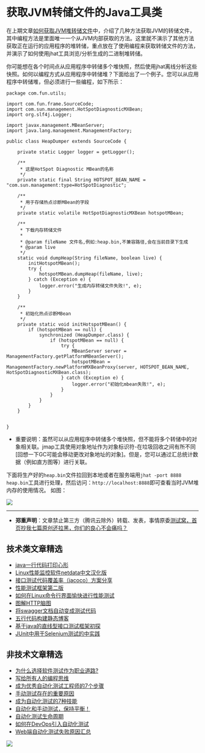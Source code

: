 # 获取JVM转储文件的Java工具类



在上期文章[如何获取JVM堆转储文件](https://mp.weixin.qq.com/s/qCg7nsXVvT1q-9yquQOfWA)中，介绍了几种方法获取JVM的转储文件，其中编程方法是里面唯一一个从JVM内部获取的方法。这里就不演示了其他方法获取正在运行的应用程序的堆转储，重点放在了使用编程来获取转储文件的方法，并演示了如何使用jhat工具浏览/分析生成的二进制堆转储。

你可能想在各个时间点从应用程序中转储多个堆快照，然后使用jhat离线分析这些快照。如何以编程方式从应用程序中转储堆？下面给出了一个例子。您可以从应用程序中转储堆，但必须进行一些编程，如下所示：

```
package com.fun.utils;

import com.fun.frame.SourceCode;
import com.sun.management.HotSpotDiagnosticMXBean;
import org.slf4j.Logger;

import javax.management.MBeanServer;
import java.lang.management.ManagementFactory;

public class HeapDumper extends SourceCode {

    private static Logger logger = getLogger();

    /**
     * 这是HotSpot Diagnostic MBean的名称
     */
    private static final String HOTSPOT_BEAN_NAME = "com.sun.management:type=HotSpotDiagnostic";

    /**
     * 用于存储热点诊断MBean的字段
     */
    private static volatile HotSpotDiagnosticMXBean hotspotMBean;

    /**
     * 下载内存转储文件
     *
     * @param fileName 文件名,例如:heap.bin,不兼容路径,会在当前目录下生成
     * @param live
     */
    static void dumpHeap(String fileName, boolean live) {
        initHotspotMBean();
        try {
            hotspotMBean.dumpHeap(fileName, live);
        } catch (Exception e) {
            logger.error("生成内存转储文件失败!", e);
        }
    }

    /**
     * 初始化热点诊断MBean
     */
    private static void initHotspotMBean() {
        if (hotspotMBean == null) {
            synchronized (HeapDumper.class) {
                if (hotspotMBean == null) {
                    try {
                        MBeanServer server = ManagementFactory.getPlatformMBeanServer();
                        hotspotMBean = ManagementFactory.newPlatformMXBeanProxy(server, HOTSPOT_BEAN_NAME, HotSpotDiagnosticMXBean.class);
                    } catch (Exception e) {
                        logger.error("初始化mbean失败!", e);
                    }
                }
            }
        }
    }


}
```

* 重要说明：虽然可以从应用程序中转储多个堆快照，但不能将多个转储中的对象相关联。jmap工具使用对象地址作为对象标识符-在垃圾回收之间有所不同[回想一下GC可能会移动更改对象地址的对象]。但是，您可以通过汇总统计数据（例如直方图等）进行关联。

下面将生产好的`heap.bin`文件拉回到本地或者在服务端用`jhat -port 8888 heap.bin`工具进行处理，然后访问：`http://localhost:8888`即可查看当时JVM堆内存的使用情况。
如图：

![](http://pic.automancloud.com/QQ20191207-150829.png)

---
* **郑重声明**：文章禁止第三方（腾讯云除外）转载、发表，事情原委[测试窝，首页抄我七篇原创还拉黑，你们的良心不会痛吗？](https://mp.weixin.qq.com/s/ke5avkknkDMCLMAOGT7wiQ)

## 技术类文章精选

- [java一行代码打印心形](https://mp.weixin.qq.com/s/QPSryoSbViVURpSa9QXtpg)
- [Linux性能监控软件netdata中文汉化版](https://mp.weixin.qq.com/s/fdXtK-5WwKnxjLZdyg6-nA)
- [接口测试代码覆盖率（jacoco）方案分享](https://mp.weixin.qq.com/s/D73Sq6NLjeRKN8aCpGLOjQ)
- [性能测试框架第二版](https://mp.weixin.qq.com/s/JPyGQ2DRC6EVBmZkxAoVWA)
- [如何在Linux命令行界面愉快进行性能测试](https://mp.weixin.qq.com/s/fwGqBe1SpA2V0lPfAOd04Q)
- [图解HTTP脑图](https://mp.weixin.qq.com/s/100Vm8FVEuXs0x6rDGTipw)
- [将swagger文档自动变成测试代码](https://mp.weixin.qq.com/s/SY8mVenj0zMe5b47GS9VSQ)
- [五行代码构建静态博客](https://mp.weixin.qq.com/s/hZnimJOg5OqxRSDyFvuiiQ)
- [基于java的直线型接口测试框架初探](https://mp.weixin.qq.com/s/xhg4exdb1G18-nG5E7exkQ)
- [JUnit中用于Selenium测试的中实践](https://mp.weixin.qq.com/s/KG4sltQMCfH2MGXkRdtnwA)

## 非技术文章精选

- [为什么选择软件测试作为职业道路?](https://mp.weixin.qq.com/s/o83wYvFUvy17kBPLDO609A)
- [写给所有人的编程思维](https://mp.weixin.qq.com/s/Oj33UCnYfbUgzsBzEm2GPQ)
- [成为优秀自动化测试工程师的7个步骤](https://mp.weixin.qq.com/s/wdw1l4AZnPpdPBZZueCcnw)
- [手动测试存在的重要原因](https://mp.weixin.qq.com/s/mW5vryoJIkeskZLkBPFe0Q)
- [成为自动化测试的7种技能](https://mp.weixin.qq.com/s/e-HAGMO0JLR7VBBWLvk0dQ)
- [自动化和手动测试，保持平衡！](https://mp.weixin.qq.com/s/mMr_4C98W_FOkks2i2TiCg)
- [自动化测试生命周期](https://mp.weixin.qq.com/s/SH-vb2RagYQ3sfCY8QM5ew)
- [如何在DevOps引入自动化测试](https://mp.weixin.qq.com/s/MclK3VvMN1dsiXXJO8g7ig)
- [Web端自动化测试失败原因汇总](https://mp.weixin.qq.com/s/qzFth-Q9e8MTms1M8L5TyA)


![](https://mmbiz.qpic.cn/mmbiz_jpg/13eN86FKXzCMW6WN4Wch71qNtGQvxLRSGejZpr37OWa7CDYg5e4ZeanaGWuBgRAX3jicJNIhcyyZPXbKByXcl7w/640?wx_fmt=jpeg&tp=webp&wxfrom=5&wx_lazy=1&wx_co=1)